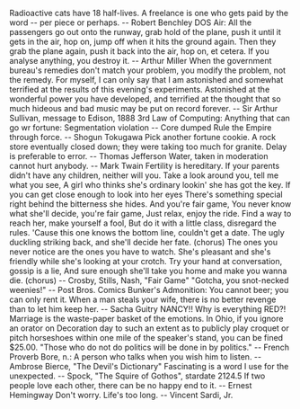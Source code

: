 Radioactive cats have 18 half-lives.
A freelance is one who gets paid by the word -- per piece or perhaps.
		-- Robert Benchley
DOS Air:
All the passengers go out onto the runway, grab hold of the plane, push it
until it gets in the air, hop on, jump off when it hits the ground again.
Then they grab the plane again, push it back into the air, hop on, et
cetera.
If you analyse anything, you destroy it.
		-- Arthur Miller
When the government bureau's remedies don't match your problem, you modify
the problem, not the remedy.
For myself, I can only say that I am astonished and somewhat terrified at
the results of this evening's experiments.  Astonished at the wonderful
power you have developed, and terrified at the thought that so much hideous
and bad music may be put on record forever.
		-- Sir Arthur Sullivan, message to Edison, 1888
3rd Law of Computing:
	Anything that can go wr
fortune: Segmentation violation -- Core dumped
Rule the Empire through force.
		-- Shogun Tokugawa
Pick another fortune cookie.
A rock store eventually closed down; they were taking too much for granite.
Delay is preferable to error.
		-- Thomas Jefferson
Water, taken in moderation cannot hurt anybody.
		-- Mark Twain
Fertility is hereditary.  If your parents didn't have any children,
neither will you.
Take a look around you, tell me what you see,
A girl who thinks she's ordinary lookin' she has got the key.
If you can get close enough to look into her eyes
There's something special right behind the bitterness she hides.
	And you're fair game,
	You never know what she'll decide, you're fair game,
	Just relax, enjoy the ride.
Find a way to reach her, make yourself a fool,
But do it with a little class, disregard the rules.
'Cause this one knows the bottom line, couldn't get a date.
The ugly duckling striking back, and she'll decide her fate.
	(chorus)
The ones you never notice are the ones you have to watch.
She's pleasant and she's friendly while she's looking at your crotch.
Try your hand at conversation, gossip is a lie,
And sure enough she'll take you home and make you wanna die.
	(chorus)
		-- Crosby, Stills, Nash, "Fair Game"
"Gotcha, you snot-necked weenies!"
-- Post Bros. Comics
Bunker's Admonition:
	You cannot  beer; you can only rent it.
When a man steals your wife, there is no better revenge than to let him
keep her.
		-- Sacha Guitry
NANCY!!  Why is everything RED?!
Marriage is the waste-paper basket of the emotions.
In Ohio, if you ignore an orator on Decoration day to such an extent as
to publicly play croquet or pitch horseshoes within one mile of the
speaker's stand, you can be fined $25.00.
"Those who do not do politics will be done in by politics."
		-- French Proverb
Bore, n.:
	A person who talks when you wish him to listen.
		-- Ambrose Bierce, "The Devil's Dictionary"
Fascinating is a word I use for the unexpected.
		-- Spock, "The Squire of Gothos", stardate 2124.5
If two people love each other, there can be no happy end to it.
		-- Ernest Hemingway
Don't worry.  Life's too long.
		-- Vincent Sardi, Jr.
